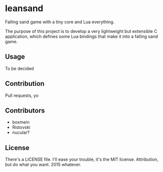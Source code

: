 # leansand

Falling sand game with a tiny core and Lua everything.

The purpose of this project is to develop a very lightweight but extensible C application, which defines some Lua bindings that make it into a falling sand game.

## Usage

To be decided

## Contribution

Pull requests, yo

## Contributors

* boxmein
* Ristovski
* nucular?

## License

There's a LICENSE file. I'll ease your trouble, it's the MIT license. Attribution, but do what you want. 2015 whatever.
